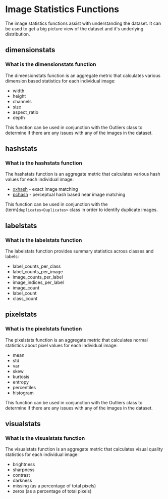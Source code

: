 # Image Statistics Functions

The image statistics functions assist with understanding the dataset.
It can be used to get a big picture view of the dataset and it's underlying
distribution.

## dimensionstats

### What is the dimensionstats function

The dimensionstats function is an aggregate metric that calculates various
dimension based statistics for each individual image:

- width
- height
- channels
- size
- aspect_ratio
- depth

This function can be used in conjunction with the Outliers class to determine
if there are any issues with any of the images in the dataset.

## hashstats

### What is the hashstats function

The hashstats function is an aggregate metric that calculates various hash
values for each individual image:

- [xxhash](https://github.com/Cyan4973/xxHash) - exact image matching
- [pchash](https://en.wikipedia.org/wiki/Perceptual_hashing) - perceptual hash
  based near image matching

This function can be used in conjunction with the
{term}`duplicates<Duplicates>` class in order to identify duplicate images.

## labelstats

### What is the labelstats function

The labelstats function provides summary statistics across classes and labels:

- label_counts_per_class
- label_counts_per_image
- image_counts_per_label
- image_indices_per_label
- image_count
- label_count
- class_count

## pixelstats

### What is the pixelstats function

The pixelstats function is an aggregate metric that calculates normal
statistics about pixel values for each individual image:

- mean
- std
- var
- skew
- kurtosis
- entropy
- percentiles
- histogram

This function can be used in conjunction with the Outliers class to determine
if there are any issues with any of the images in the dataset.

## visualstats

### What is the visualstats function

The visualstats function is an aggregate metric that calculates visual quality
statistics for each individual image:

- brightness
- sharpness
- contrast
- darkness
- missing (as a percentage of total pixels)
- zeros (as a percentage of total pixels)

